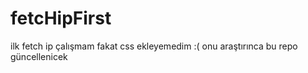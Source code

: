 # fetcHipFirst
ilk fetch ip çalışmam fakat css ekleyemedim :( onu araştırınca bu repo güncellenicek
